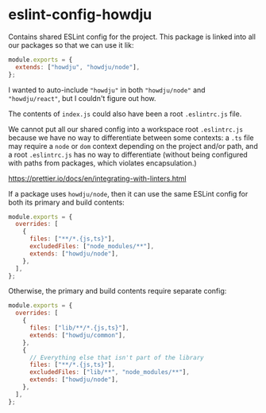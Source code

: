 # eslint-config-howdju

Contains shared ESLint config for the project. This package is linked into all our packages
so that we can use it lik:

```js
module.exports = {
  extends: ["howdju", "howdju/node"],
};
```

I wanted to auto-include `"howdju"` in both `"howdju/node"` and `"howdju/react"`, but I couldn't figure out how.

The contents of `index.js` could also have been a root `.eslintrc.js` file.

We cannot put all our shared config into a workspace root `.eslintrc.js` because we have no way to
differentiate between some contexts: a `.ts` file may require a `node` or `dom` context depending on
the project and/or path, and a root `.eslintrc.js` has no way to differentiate (without being
configured with paths from packages, which violates encapsulation.)

https://prettier.io/docs/en/integrating-with-linters.html

If a package uses `howdju/node`, then it can use the same ESLint config for both its primary and
build contents:

```js
module.exports = {
  overrides: [
    {
      files: ["**/*.{js,ts}"],
      excludedFiles: ["node_modules/**"],
      extends: ["howdju/node"],
    },
  ],
};
```

Otherwise, the primary and build contents require separate config:

```js
module.exports = {
  overrides: [
    {
      files: ["lib/**/*.{js,ts}"],
      extends: ["howdju/common"],
    },
    {
      // Everything else that isn't part of the library
      files: ["**/*.{js,ts}"],
      excludedFiles: ["lib/**", "node_modules/**"],
      extends: ["howdju/node"],
    },
  ],
};
```
